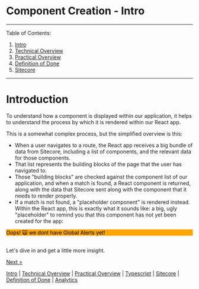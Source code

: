 # Component Creation - Intro

---

Table of Contents:

1. [Intro](./Intro.md)
2. [Technical Overview](./TechnicalOverview.md)
3. [Practical Overview](./PracticalOverview.md)
4. [Definition of Done](./DefinitionOfDone.md)
5. [Sitecore](./Sitecore.md)

---

# Introduction

To understand how a component is displayed within our application, it helps to understand the process by which it is rendered within our React app.

This is a somewhat complex process, but the simplified overview is this:

- When a user navigates to a route, the React app receives a big bundle of data from Sitecore, including a list of components, and the relevant data for those components.
- That list represents the building blocks of the page that the user has navigated to.
- Those "building blocks" are checked against the component list of our application, and when a match is found, a React component is returned, along with the data that Sitecore sent along with the component that it needs to render properly.
- If a match is not found, a "placeholder component" is rendered instead. Within the React app, this is exactly what it sounds like: a big, ugly "placeholder" to remind you that this component has not yet been created for the app:

<span class="bg-orange" style="display: block; background: orange; color: black;">
  Oops! 🙀 we dont have Global Alerts yet!
</span>
<br />

Let's dive in and get a little more insight.

[Next >](./TechnicalOverview.md)

[Intro](./Intro.md) | [Technical Overview](./TechnicalOverview.md) | [Practical Overview](./PracticalOverview.md) | [Typescript](./Typescript.md) | [Sitecore](./Sitecore.md) | [Definition of Done](./DefinitionOfDone.md) | [Analytics](./Analytics.md)
